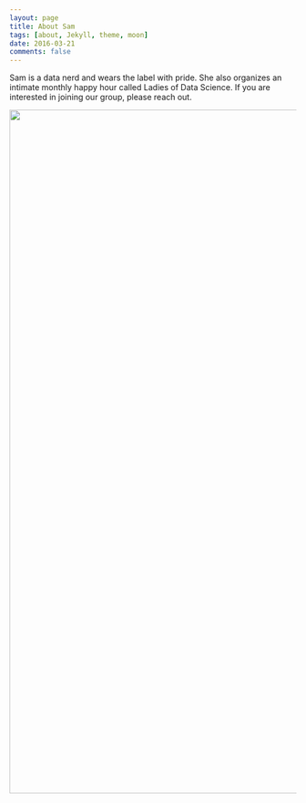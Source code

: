 ```yaml
---
layout: page
title: About Sam
tags: [about, Jekyll, theme, moon]
date: 2016-03-21
comments: false
---
```

    
Sam is a data nerd and wears the label with pride. She also organizes an intimate monthly happy hour called Ladies of Data Science. If you are interested in joining our group, please reach out.

<a href="http://i64.tinypic.com/wr1jcg.jpg"><img src="http://i64.tinypic.com/wr1jcg.jpg" width="1200"></a>